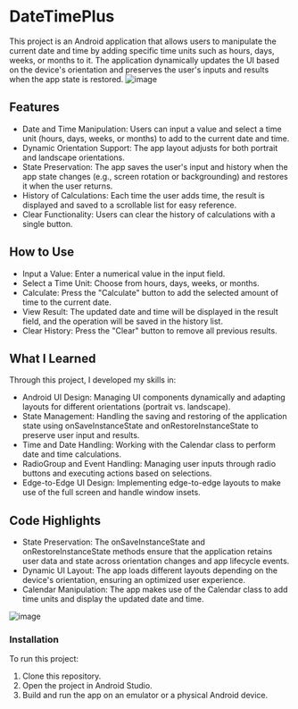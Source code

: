 # DateTimePlus
This project is an Android application that allows users to manipulate the current date and time by adding specific time units such as hours, days, weeks, or months to it. The application dynamically updates the UI based on the device's orientation and preserves the user's inputs and results when the app state is restored.
![image](https://github.com/user-attachments/assets/8cf1d55c-baa9-45b8-91ba-89e551a8c1ca)

## Features
- Date and Time Manipulation: Users can input a value and select a time unit (hours, days, weeks, or months) to add to the current date and time.
- Dynamic Orientation Support: The app layout adjusts for both portrait and landscape orientations.
- State Preservation: The app saves the user's input and history when the app state changes (e.g., screen rotation or backgrounding) and restores it when the user returns.
- History of Calculations: Each time the user adds time, the result is displayed and saved to a scrollable list for easy reference.
- Clear Functionality: Users can clear the history of calculations with a single button.

  
## How to Use
- Input a Value: Enter a numerical value in the input field.
- Select a Time Unit: Choose from hours, days, weeks, or months.
- Calculate: Press the "Calculate" button to add the selected amount of time to the current date.
- View Result: The updated date and time will be displayed in the result field, and the operation will be saved in the history list.
- Clear History: Press the "Clear" button to remove all previous results.
  
## What I Learned
Through this project, I developed my skills in:

- Android UI Design: Managing UI components dynamically and adapting layouts for different orientations (portrait vs. landscape).
- State Management: Handling the saving and restoring of the application state using onSaveInstanceState and onRestoreInstanceState to preserve user input and results.
- Time and Date Handling: Working with the Calendar class to perform date and time calculations.
- RadioGroup and Event Handling: Managing user inputs through radio buttons and executing actions based on selections.
- Edge-to-Edge UI Design: Implementing edge-to-edge layouts to make use of the full screen and handle window insets.
  
## Code Highlights
- State Preservation: The onSaveInstanceState and onRestoreInstanceState methods ensure that the application retains user data and state across orientation changes and app lifecycle events.
- Dynamic UI Layout: The app loads different layouts depending on the device's orientation, ensuring an optimized user experience.
- Calendar Manipulation: The app makes use of the Calendar class to add time units and display the updated date and time.
  
![image](https://github.com/user-attachments/assets/ab2c4ae3-c112-40b3-818a-1228dd6685b0)

### Installation
To run this project:
1. Clone this repository.
2. Open the project in Android Studio.
3. Build and run the app on an emulator or a physical Android device.
